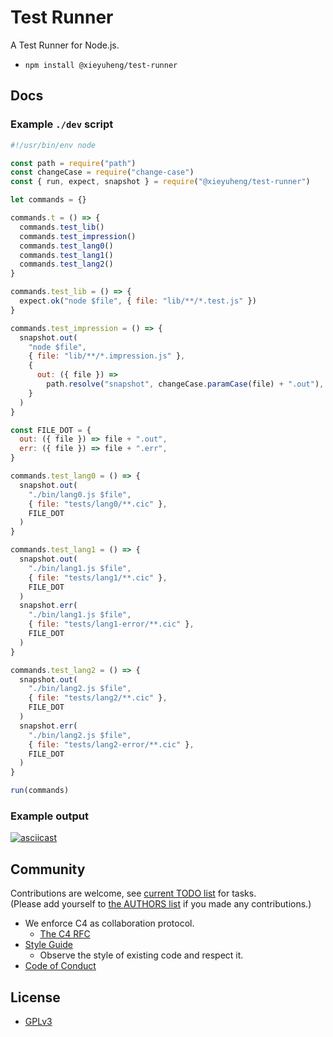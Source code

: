 # Test Runner

A Test Runner for Node.js.

- `npm install @xieyuheng/test-runner`

## Docs

### Example `./dev` script

``` js
#!/usr/bin/env node

const path = require("path")
const changeCase = require("change-case")
const { run, expect, snapshot } = require("@xieyuheng/test-runner")

let commands = {}

commands.t = () => {
  commands.test_lib()
  commands.test_impression()
  commands.test_lang0()
  commands.test_lang1()
  commands.test_lang2()
}

commands.test_lib = () => {
  expect.ok("node $file", { file: "lib/**/*.test.js" })
}

commands.test_impression = () => {
  snapshot.out(
    "node $file",
    { file: "lib/**/*.impression.js" },
    {
      out: ({ file }) =>
        path.resolve("snapshot", changeCase.paramCase(file) + ".out"),
    }
  )
}

const FILE_DOT = {
  out: ({ file }) => file + ".out",
  err: ({ file }) => file + ".err",
}

commands.test_lang0 = () => {
  snapshot.out(
    "./bin/lang0.js $file",
    { file: "tests/lang0/**.cic" },
    FILE_DOT
  )
}

commands.test_lang1 = () => {
  snapshot.out(
    "./bin/lang1.js $file",
    { file: "tests/lang1/**.cic" },
    FILE_DOT
  )
  snapshot.err(
    "./bin/lang1.js $file",
    { file: "tests/lang1-error/**.cic" },
    FILE_DOT
  )
}

commands.test_lang2 = () => {
  snapshot.out(
    "./bin/lang2.js $file",
    { file: "tests/lang2/**.cic" },
    FILE_DOT
  )
  snapshot.err(
    "./bin/lang2.js $file",
    { file: "tests/lang2-error/**.cic" },
    FILE_DOT
  )
}

run(commands)
```

### Example output

[![asciicast](https://asciinema.org/a/xn46vvJdrLOnboJTRgwZre73K.svg)](https://asciinema.org/a/xn46vvJdrLOnboJTRgwZre73K)

## Community

Contributions are welcome, see [current TODO list](TODO.md) for tasks. <br>
(Please add yourself to [the AUTHORS list](AUTHORS) if you made any contributions.)

- We enforce C4 as collaboration protocol.
  - [The C4 RFC](https://rfc.zeromq.org/spec:42/C4)
- [Style Guide](STYLE-GUIDE.md)
  - Observe the style of existing code and respect it.
- [Code of Conduct](CODE-OF-CONDUCT.md)

## License

- [GPLv3](LICENSE)
